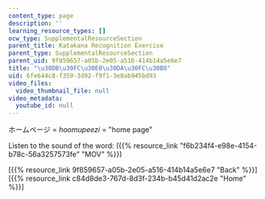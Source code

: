 ```yaml
---
content_type: page
description: ''
learning_resource_types: []
ocw_type: SupplementalResourceSection
parent_title: Katakana Recognition Exercise
parent_type: SupplementalResourceSection
parent_uid: 9f859657-a05b-2e05-a516-414b14a5e6e7
title: "\u30DB\u30FC\u30E0\u30DA\u30FC\u30B8"
uid: 6fe644c8-f359-3d92-f9f1-3e8ab945bd93
video_files:
  video_thumbnail_file: null
video_metadata:
  youtube_id: null
---
```


ホームページ = _hoomupeezi_ = "home page"

Listen to the sound of the word: ({{% resource_link "f6b234f4-e98e-4154-b78c-56a3257573fe" "MOV" %}})

  
\[{{% resource_link 9f859657-a05b-2e05-a516-414b14a5e6e7 "Back" %}}\]  
\[{{% resource_link c84d8de3-767d-8d3f-234b-b45d41d2ac2e "Home" %}}\]